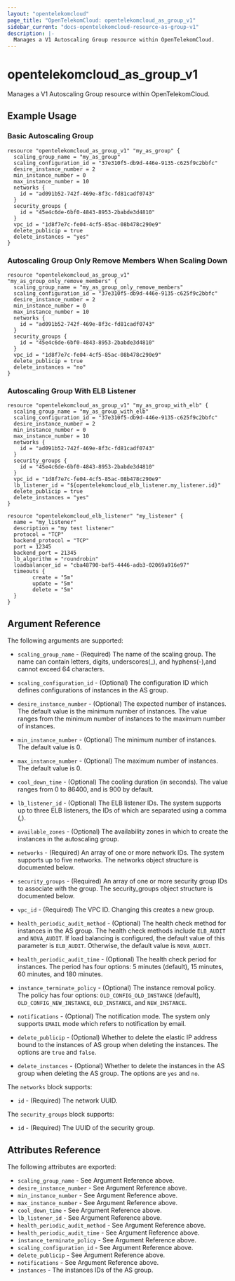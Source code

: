 ```yaml
---
layout: "opentelekomcloud"
page_title: "OpenTelekomCloud: opentelekomcloud_as_group_v1"
sidebar_current: "docs-opentelekomcloud-resource-as-group-v1"
description: |-
  Manages a V1 Autoscaling Group resource within OpenTelekomCloud.
---
```


# opentelekomcloud\_as\_group_v1

Manages a V1 Autoscaling Group resource within OpenTelekomCloud.

## Example Usage

### Basic Autoscaling Group

```hcl
resource "opentelekomcloud_as_group_v1" "my_as_group" {
  scaling_group_name = "my_as_group"
  scaling_configuration_id = "37e310f5-db9d-446e-9135-c625f9c2bbfc"
  desire_instance_number = 2
  min_instance_number = 0
  max_instance_number = 10
  networks {
    id = "ad091b52-742f-469e-8f3c-fd81cadf0743"
  }
  security_groups {
    id = "45e4c6de-6bf0-4843-8953-2babde3d4810"
  }
  vpc_id = "1d8f7e7c-fe04-4cf5-85ac-08b478c290e9"
  delete_publicip = true
  delete_instances = "yes"
}
```

### Autoscaling Group Only Remove Members When Scaling Down

```hcl
resource "opentelekomcloud_as_group_v1" "my_as_group_only_remove_members" {
  scaling_group_name = "my_as_group_only_remove_members"
  scaling_configuration_id = "37e310f5-db9d-446e-9135-c625f9c2bbfc"
  desire_instance_number = 2
  min_instance_number = 0
  max_instance_number = 10
  networks {
    id = "ad091b52-742f-469e-8f3c-fd81cadf0743"
  }
  security_groups {
    id = "45e4c6de-6bf0-4843-8953-2babde3d4810"
  }
  vpc_id = "1d8f7e7c-fe04-4cf5-85ac-08b478c290e9"
  delete_publicip = true
  delete_instances = "no"
}
```

### Autoscaling Group With ELB Listener

```hcl
resource "opentelekomcloud_as_group_v1" "my_as_group_with_elb" {
  scaling_group_name = "my_as_group_with_elb"
  scaling_configuration_id = "37e310f5-db9d-446e-9135-c625f9c2bbfc"
  desire_instance_number = 2
  min_instance_number = 0
  max_instance_number = 10
  networks {
    id = "ad091b52-742f-469e-8f3c-fd81cadf0743"
  }
  security_groups {
    id = "45e4c6de-6bf0-4843-8953-2babde3d4810"
  }
  vpc_id = "1d8f7e7c-fe04-4cf5-85ac-08b478c290e9"
  lb_listener_id = "${opentelekomcloud_elb_listener.my_listener.id}"
  delete_publicip = true
  delete_instances = "yes"
}

resource "opentelekomcloud_elb_listener" "my_listener" {
  name = "my_listener"
  description = "my test listener"
  protocol = "TCP"
  backend_protocol = "TCP"
  port = 12345
  backend_port = 21345
  lb_algorithm = "roundrobin"
  loadbalancer_id = "cba48790-baf5-4446-adb3-02069a916e97"
  timeouts {
        create = "5m"
        update = "5m"
        delete = "5m"
  }
}

```

## Argument Reference

The following arguments are supported:

* `scaling_group_name` - (Required) The name of the scaling group. The name can contain letters,
    digits, underscores(_), and hyphens(-),and cannot exceed 64 characters.

* `scaling_configuration_id` - (Optional) The configuration ID which defines
    configurations of instances in the AS group.

* `desire_instance_number` - (Optional) The expected number of instances. The default
    value is the minimum number of instances. The value ranges from the minimum number of
    instances to the maximum number of instances.

* `min_instance_number` - (Optional) The minimum number of instances.
    The default value is 0.

* `max_instance_number` - (Optional) The maximum number of instances.
    The default value is 0.

* `cool_down_time` - (Optional) The cooling duration (in seconds). The value ranges
    from 0 to 86400, and is 900 by default.

* `lb_listener_id` - (Optional) The ELB listener IDs. The system supports up to
    three ELB listeners, the IDs of which are separated using a comma (,).

* `available_zones` - (Optional) The availability zones in which to create
    the instances in the autoscaling group.

* `networks` - (Required) An array of one or more network IDs.
    The system supports up to five networks. The networks object structure
    is documented below.

* `security_groups` - (Required) An array of one or more security group IDs
    to associate with the group. The security_groups object structure is
    documented below.

* `vpc_id` - (Required) The VPC ID. Changing this creates a new group.

* `health_periodic_audit_method` - (Optional) The health check method for instances
    in the AS group. The health check methods include `ELB_AUDIT` and `NOVA_AUDIT`.
    If load balancing is configured, the default value of this parameter is `ELB_AUDIT`.
    Otherwise, the default value is `NOVA_AUDIT`.

* `health_periodic_audit_time` - (Optional) The health check period for instances.
    The period has four options: 5 minutes (default), 15 minutes, 60 minutes, and 180 minutes.

* `instance_terminate_policy` - (Optional) The instance removal policy. The policy has
    four options: `OLD_CONFIG_OLD_INSTANCE` (default), `OLD_CONFIG_NEW_INSTANCE`,
    `OLD_INSTANCE`, and `NEW_INSTANCE`.

* `notifications` - (Optional) The notification mode. The system only supports `EMAIL`
    mode which refers to notification by email.

* `delete_publicip` - (Optional) Whether to delete the elastic IP address bound to the
    instances of AS group when deleting the instances. The options are `true` and `false`.

* `delete_instances` - (Optional) Whether to delete the instances in the AS group
    when deleting the AS group. The options are `yes` and `no`.

The `networks` block supports:

* `id` - (Required) The network UUID.

The `security_groups` block supports:

* `id` - (Required) The UUID of the security group.

## Attributes Reference

The following attributes are exported:

* `scaling_group_name` - See Argument Reference above.
* `desire_instance_number` - See Argument Reference above.
* `min_instance_number` - See Argument Reference above.
* `max_instance_number` - See Argument Reference above.
* `cool_down_time` - See Argument Reference above.
* `lb_listener_id` - See Argument Reference above.
* `health_periodic_audit_method` - See Argument Reference above.
* `health_periodic_audit_time` - See Argument Reference above.
* `instance_terminate_policy` - See Argument Reference above.
* `scaling_configuration_id` - See Argument Reference above.
* `delete_publicip` - See Argument Reference above.
* `notifications` - See Argument Reference above.
* `instances` - The instances IDs of the AS group.

